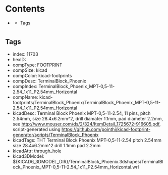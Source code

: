 



Contents
========

* [](#)
	* [Tags](#tags)

# 

## Tags

- index: 11703
- hexID: 
- oompType: FOOTPRINT
- oompSize: kicad
- oompColor: kicad-footprints
- oompDesc: TerminalBlock_Phoenix
- oompIndex: TerminalBlock_Phoenix_MPT-0,5-11-2.54_1x11_P2.54mm_Horizontal
- oompName: kicad-footprints/TerminalBlock_Phoenix/TerminalBlock_Phoenix_MPT-0,5-11-2.54_1x11_P2.54mm_Horizontal
- kicadDesc: Terminal Block Phoenix MPT-0,5-11-2.54, 11 pins, pitch 2.54mm, size 28.4x6.2mm^2, drill diamater 1.1mm, pad diameter 2.2mm, see http://www.mouser.com/ds/2/324/ItemDetail_1725672-916605.pdf, script-generated using https://github.com/pointhi/kicad-footprint-generator/scripts/TerminalBlock_Phoenix
- kicadTags: THT Terminal Block Phoenix MPT-0,5-11-2.54 pitch 2.54mm size 28.4x6.2mm^2 drill 1.1mm pad 2.2mm
- kicadAttr: through_hole
- kicad3DModel: ${KICAD6_3DMODEL_DIR}/TerminalBlock_Phoenix.3dshapes/TerminalBlock_Phoenix_MPT-0,5-11-2.54_1x11_P2.54mm_Horizontal.wrl
